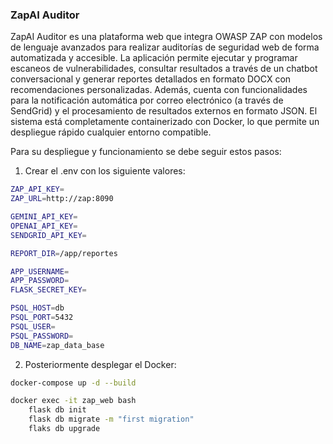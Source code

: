### ZapAI Auditor

ZapAI Auditor es una plataforma web que integra OWASP ZAP con modelos de lenguaje avanzados para realizar auditorías de seguridad web de forma automatizada y accesible. La aplicación permite ejecutar y programar escaneos de vulnerabilidades, consultar resultados a través de un chatbot conversacional y generar reportes detallados en formato DOCX con recomendaciones personalizadas. Además, cuenta con funcionalidades para la notificación automática por correo electrónico (a través de SendGrid) y el procesamiento de resultados externos en formato JSON. El sistema está completamente containerizado con Docker, lo que permite un despliegue rápido cualquier entorno compatible.

Para su despliegue y funcionamiento se debe seguir estos pasos:

1. Crear el .env con los siguiente valores:
```bash
ZAP_API_KEY=
ZAP_URL=http://zap:8090

GEMINI_API_KEY=
OPENAI_API_KEY=
SENDGRID_API_KEY=

REPORT_DIR=/app/reportes

APP_USERNAME=
APP_PASSWORD=
FLASK_SECRET_KEY=

PSQL_HOST=db
PSQL_PORT=5432
PSQL_USER=
PSQL_PASSWORD=
DB_NAME=zap_data_base
```

2. Posteriormente desplegar el Docker:
```bash
docker-compose up -d --build

docker exec -it zap_web bash
    flask db init
    flask db migrate -m "first migration"
    flaks db upgrade
```

